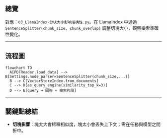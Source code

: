 ## 總覽

對應：`03_LlamaIndex-分块大小影响准确性.py`。在 LlamaIndex 中通過 `SentenceSplitter(chunk_size, chunk_overlap)` 調整切塊大小，觀察檢索準確性變化。

---

## 流程圖

```mermaid
flowchart TD
  A[PDFReader.load_data] --> B[Settings.node_parser=SentenceSplitter(chunk_size,...)]
  B --> C[VectorStoreIndex.from_documents]
  C --> D[as_query_engine(similarity_top_k=3)]
  D --> E[query → 回答 + 檢索片段]
```

---

## 關鍵點總結

- **切塊影響**：塊太大會稀釋相似度，塊太小會丟失上下文；需在任務與模型之間折中。


